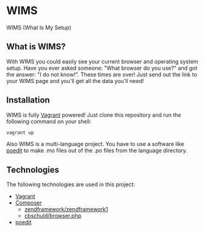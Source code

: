 # WIMS
WIMS (What Is My Setup)

## What is WIMS?
With WIMS you could easily see your current browser and operating system setup. Have you ever asked someone: "What browser do you use?" and got the answer: "I do not know!". These times are over! Just send out the link to your WIMS page and you'll get all the data you'll need!

## Installation
WIMS is fully [Vagrant](https://www.vagrantup.com) powered! Just clone this repository and run the following command on your shell:

```bash
vagrant up
```

Also WIMS is a multi-language project. You have to use a software like [poedit](https://poedit.net) to make .mo files out of the .po files from the language directory.

## Technologies
The following technologies are used in this project:

  * [Vagrant](https://www.vagrantup.com)
  * [Composer](https://getcomposer.org)
    * [zendframework/zendframework1](https://packagist.org/packages/zendframework/zendframework1)
    * [cbschuld/browser.php](https://packagist.org/packages/cbschuld/browser.php)
  * [poedit](https://poedit.net)
